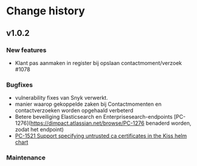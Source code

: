 # Change history

## v1.0.2

### New features
- Klant pas aanmaken in register bij opslaan contactmoment/verzoek #1078



### Bugfixes
- vulnerability fixes van Snyk verwerkt. 
- manier waarop gekoppelde zaken bij Contactmomenten en contactverzoeken worden opgehaald verbeterd
- Betere beveiliging Elasticsearch en Enterprisesearch-endpoints [PC-1276](https://dimpact.atlassian.net/browse/PC-1276 benaderd worden, zodat het endpoint)
- [PC-1521 Support specifying untrusted ca certificates in the Kiss helm chart](https://github.com/user-attachments/assets/d9bcc466-55ad-4cbf-b0ec-48d63e56307c)



### Maintenance
